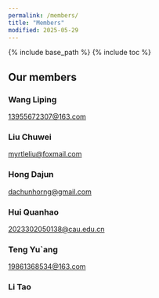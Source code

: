 ```yaml
---
permalink: /members/
title: "Members"
modified: 2025-05-29
---
```


{% include base_path %}
{% include toc %}

## Our members

### Wang Liping

 13955672307@163.com

### Liu Chuwei

 myrtleliu@foxmail.com

### Hong Dajun

 dachunhorng@gmail.com

### Hui Quanhao

 2023302050138@cau.edu.cn

### Teng Yu`ang

 19861368534@163.com

### Li Tao



